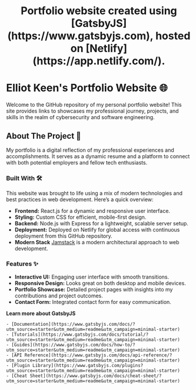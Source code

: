 <h1 align="center">
  Portfolio website created using [GatsbyJS](https://www.gatsbyjs.com), hosted on [Netlify](https://app.netlify.com/). 
</h1>

# Elliot Keen's Portfolio Website 🌐

Welcome to the GitHub repository of my personal portfolio website! This site provides links to showcases my professional journey, projects, and skills in the realm of cybersecurity and software engineering.

## About The Project 📖

My portfolio is a digital reflection of my professional experiences and accomplishments. It serves as a dynamic resume and a platform to connect with both potential employers and fellow tech enthusiasts. 

### Built With 🛠️

This website was brought to life using a mix of modern technologies and best practices in web development. Here’s a quick overview:

- **Frontend:** React.js for a dynamic and responsive user interface.
- **Styling:** Custom CSS for efficient, mobile-first design.
- **Backend:** Node.js with Express for a lightweight, scalable server setup.
- **Deployment:** Deployed on Netlify for global access with continuous deployment from this GitHub repository.
- **Modern Stack** [Jamstack](https://jamstack.org) is a modern architectural approach to web development.

### Features ✨

- **Interactive UI:** Engaging user interface with smooth transitions.
- **Responsive Design:** Looks great on both desktop and mobile devices.
- **Portfolio Showcase:** Detailed project pages with insights into my contributions and project outcomes.
- **Contact Form:** Integrated contact form for easy communication.

**Learn more about GatsbyJS**

    - [Documentation](https://www.gatsbyjs.com/docs/?utm_source=starter&utm_medium=readme&utm_campaign=minimal-starter)
    - [Tutorials](https://www.gatsbyjs.com/docs/tutorial/?utm_source=starter&utm_medium=readme&utm_campaign=minimal-starter)
    - [Guides](https://www.gatsbyjs.com/docs/how-to/?utm_source=starter&utm_medium=readme&utm_campaign=minimal-starter)
    - [API Reference](https://www.gatsbyjs.com/docs/api-reference/?utm_source=starter&utm_medium=readme&utm_campaign=minimal-starter)
    - [Plugin Library](https://www.gatsbyjs.com/plugins?utm_source=starter&utm_medium=readme&utm_campaign=minimal-starter)
    - [Cheat Sheet](https://www.gatsbyjs.com/docs/cheat-sheet/?utm_source=starter&utm_medium=readme&utm_campaign=minimal-starter)